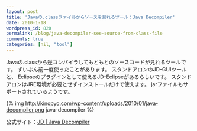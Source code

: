 ```yaml
---
layout: post
title: 'Javaの.classファイルからソースを見れるツール：Java Decompiler'
date: 2010-1-18
wordpress_id: 820
permalink: /blog/java-decompiler-see-source-from-class-file
comments: true
categories: [nil, "tool"]
---
```

Javaの.classから逆コンパイラしてもともとのソースコードが見れるツールです。
ずいぶん前一度使ったことがあります。
スタンドアロンのJD-GUIツールと、
Eclipseのプラグインとして使えるJD-Eclipseがあるらしいです。
スタンドアロンはJRE環境が必要とせずインストールだけで使えます。
jarファイルもサポートされているようです。

{% img http://kinopyo.com/wp-content/uploads/2010/01/java-decompiler.png java-decompiler %}

公式サイト：[JD | Java Decompiler](http://java.decompiler.free.fr/)
